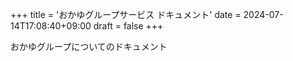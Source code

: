 +++
title = 'おかゆグループサービス ドキュメント'
date = 2024-07-14T17:08:40+09:00
draft = false
+++

おかゆグループについてのドキュメント